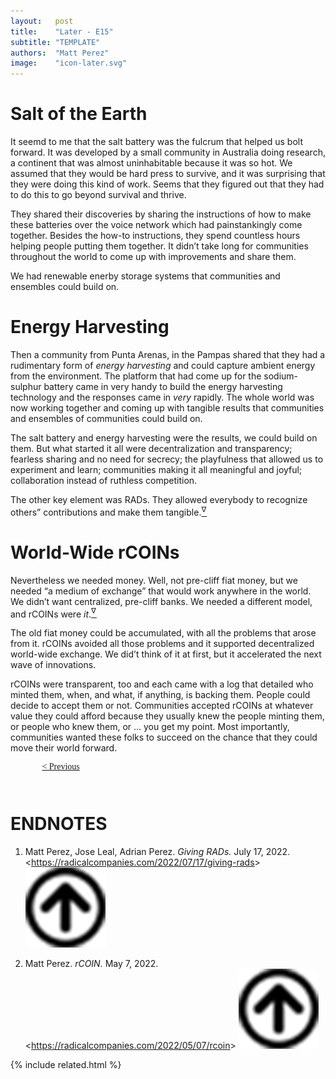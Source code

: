 ```yaml
---
layout:   post
title:    "Later - E15"
subtitle: "TEMPLATE"
authors:  "Matt Perez"
image:    "icon-later.svg"
---
```


<div style="display: none;">
 <p>It took effort, but it didn't take long. We were used to competition and domination, but it killed us. Restarting from near scratch actually helped.</p>
</div>

<h1>Salt of the Earth</h1>
 <p>It seemd to me that the salt battery was the fulcrum that helped us bolt forward. It was developed by a small community in Australia doing research, a continent that was almost uninhabitable because it was so hot. We assumed that they would be hard press to survive, and it was surprising that they were doing this kind of work. Seems that they figured out that they had to do this to go beyond survival and thrive.</p> 
 <p>They shared their discoveries by sharing the instructions of how to make these batteries over the voice network which had painstankingly come together. Besides the how-to instructions, they spend countless hours helping people putting them together. It didn&rsquo;t take long for communities throughout the world to come up with improvements and share them.</p>
 <p>We had renewable enerby storage systems that communities and ensembles could build on.</p>

<h1>Energy Harvesting</h1>
 <p>Then a community from Punta Arenas, in the Pampas shared that they had a rudimentary form of <em>energy harvesting</em> and could capture ambient energy from the environment. The platform that had come up for the sodium-sulphur battery came in very handy to build the energy harvesting technology and the responses came in <em>very</em> rapidly. The whole world was now working together and coming up with tangible results that communities and ensembles of communities could build on.</p>
 <p>The salt battery and energy harvesting were the results, we could build on them. But what started it all were decentralization and transparency; fearless sharing and no need for secrecy; the playfulness that allowed us to experiment and learn; communities making it all meaningful and joyful; collaboration instead of ruthless competition.</p>
 <p>The other key element was <span href="_paradigm">RADs</span>. They allowed everybody to recognize others&rdquo; contributions and make them tangible.<a href="#en01"><sup id="bm01">&nabla;&hairsp;</sup></a>

<h1>World-Wide <span class="_paradigm">rCOIN</span>s</h1>
 <p>Nevertheless we needed money. Well, not pre-cliff fiat money, but we needed &ldquo;a medium of exchange&rdquo; that would work anywhere in the world. We didn&rsquo;t want centralized, pre-cliff banks. We needed a different model, and <span class="_paradigm">rCOIN</span>s were <em>it</em>.<a href="#en02"><sup id="bm02">&nabla;&hairsp;</sup></a></p>
 <p>The old fiat money could be accumulated, with all the problems that arose from it. <span class="_paradigm">rCOIN</span>s avoided all those problems and it supported decentralized world-wide exchange. We did&rsquo;t think of it at first, but it accelerated the next wave of innovations.</p>
 <p><span class="_paradigm">rCOIN</span>s were transparent, too and each came with a log that detailed who minted them, when, and what, if anything, is backing them. People could decide to accept them or not. Communities accepted <span class="_paradigm">rCOIN</span>s at whatever value they could afford because they usually knew the people minting them, or people who knew them, or &hellip; you get my point. Most importantly, communities wanted these folks to succeed on the chance that they could move their world forward.</p>

<div style="margin-bottom:1in; width:80%; padding:0 10%; font-family: American Typewriter, serif; ">
 <span style="float:left; " ><a href="https://radicalcompanies.com/2023/01/24/E14-we-headed-for-the-cliff">&lt; Previous</a></span>
 <!-- <span style="float:right; "><a href="https://radicalcompanies.com/">                                          Next &gt;</a></span> -->
</div>

<h1 class="_section">ENDNOTES</h1>
 <ol>
  <li id="en01">
   <p class="_list-item">
    Matt Perez, Jose Leal, Adrian Perez.
    <em>Giving <span href="_paradigm">RAD</span>s.</em>
    July 17, 2022.
    &lt;<a href="https://radicalcompanies.com/2022/07/17/giving-rads" target="_blank">https://radicalcompanies.com/2022/07/17/giving-rads</a>&gt;
    <a class="_uparrow" href="#bm01"><img src="/assets/img/arrow-up-icon.png"></a>
   </p>
  </li>
  <li id="en02">
   <p class="_list-item">
    Matt Perez.
    <em><span class="_paradigm">rCOIN</span>.</em>
    May 7, 2022.
    &lt;<a href="https://radicalcompanies.com/2022/05/07/rcoin" target="_blank">https://radicalcompanies.com/2022/05/07/rcoin</a>&gt;
    <a class="_uparrow" href="#bm02"><img src="/assets/img/arrow-up-icon.png"></a>
   </p>
  </li>  
 </ol>

{% include related.html %}
